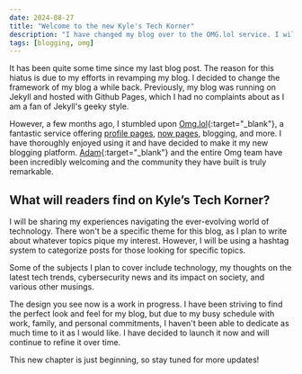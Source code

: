 ```yaml
---
date: 2024-08-27
title: "Welcome to the new Kyle's Tech Korner"
description: "I have changed my blog over to the OMG.lol service. I will be picking up my blogging and continuing to blog about topics that interest me such as technology, my thoughts on the latest tech trends, cybersecurity news and its impact on society, and various other musings."
tags: [blogging, omg]
---
```


It has been quite some time since my last blog post. The reason for this hiatus is due to my efforts in revamping my blog. I decided to change the framework of my blog a while back. Previously, my blog was running on Jekyll and hosted with Github Pages, which I had no complaints about as I am a fan of Jekyll's geeky style.

However, a few months ago, I stumbled upon [Omg.lol](https://omg.lol){:target="_blank"}, a fantastic service offering [profile pages](https://profile.kylereddoch.me), [now pages](https://now.kylereddoch.me), blogging, and more. I have thoroughly enjoyed using it and have decided to make it my new blogging platform. [Adam](https://adam.omg.lol){:target="_blank"} and the entire Omg team have been incredibly welcoming and the community they have built is truly remarkable.

## What will readers find on Kyle’s Tech Korner?

I will be sharing my experiences navigating the ever-evolving world of technology. There won't be a specific theme for this blog, as I plan to write about whatever topics pique my interest. However, I will be using a hashtag system to categorize posts for those looking for specific topics.

Some of the subjects I plan to cover include technology, my thoughts on the latest tech trends, cybersecurity news and its impact on society, and various other musings.

The design you see now is a work in progress. I have been striving to find the perfect look and feel for my blog, but due to my busy schedule with work, family, and personal commitments, I haven't been able to dedicate as much time to it as I would like. I have decided to launch it now and will continue to refine it over time.

This new chapter is just beginning, so stay tuned for more updates!